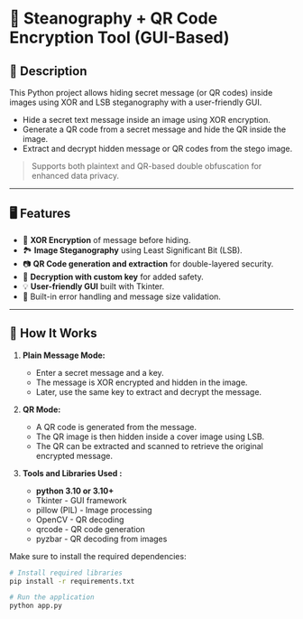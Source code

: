 #  🔐 Steanography + QR Code Encryption Tool (GUI-Based)


## 📌 Description
This Python project allows hiding secret message (or QR codes) inside images using XOR and LSB steganography with a user-friendly GUI.


- Hide a secret text message inside an image using XOR encryption.
- Generate a QR code from a secret message and hide the QR inside the image.
- Extract and decrypt hidden message or QR codes from the stego image.


> Supports both plaintext and QR-based double obfuscation for enhanced data privacy.


---


## 🖥️ Features

- 🧩 **XOR Encryption** of message before hiding.
- 🏞️ **Image Steganography** using Least Significant Bit (LSB).
- 📷 **QR Code generation and extraction** for double-layered security.
- 🔐 **Decryption with custom key** for added safety.
- 💡 **User-friendly GUI** built with Tkinter.
- 🧪 Built-in error handling and message size validation.

---


## 🚀 How It Works

1. **Plain Message Mode:**
   - Enter a secret message and a key.
   - The message is XOR encrypted and hidden in the image.
   - Later, use the same key to extract and decrypt the message.

2. **QR Mode:**
   - A QR code is generated from the message.
   - The QR image is then hidden inside a cover image using LSB.
   - The QR can be extracted and scanned to retrieve the original encrypted message.

3. **Tools and Libraries Used :**
   - **python 3.10 or 3.10+**
   - Tkinter - GUI framework
   - pillow (PIL) - Image processing
   - OpenCV - QR decoding
   - qrcode - QR code generation
   - pyzbar - QR decoding from images
 
Make sure to install the required dependencies:

``` bash
# Install required libraries
pip install -r requirements.txt

# Run the application
python app.py

